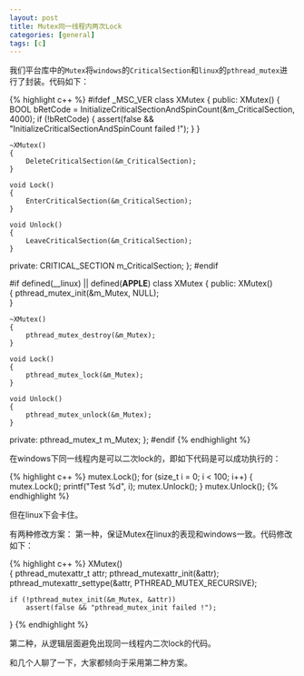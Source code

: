 ```yaml
---
layout: post
title: Mutex同一线程内两次Lock
categories: [general]
tags: [c]
---
```


我们平台库中的`Mutex`将`windows`的`CriticalSection`和`linux`的`pthread_mutex`进行了封装。代码如下：

{% highlight c++ %}
#ifdef _MSC_VER
class XMutex
{
public:
    XMutex()
    { 
        BOOL bRetCode = InitializeCriticalSectionAndSpinCount(&m_CriticalSection, 4000);
        if (!bRetCode)
        {
            assert(false && "InitializeCriticalSectionAndSpinCount failed !");
        }
    }

    ~XMutex()       
    { 
        DeleteCriticalSection(&m_CriticalSection);                
    }

    void Lock()      
    { 
        EnterCriticalSection(&m_CriticalSection);
    }

    void Unlock()    
    { 
        LeaveCriticalSection(&m_CriticalSection);
    }

private:
    CRITICAL_SECTION m_CriticalSection;
};
#endif

#if defined(__linux) || defined(__APPLE__)
class XMutex
{
public:
    XMutex()        
    { 
        pthread_mutex_init(&m_Mutex, NULL);                                             
    }

    ~XMutex()       
    { 
        pthread_mutex_destroy(&m_Mutex);                                          
    }

    void Lock()      
    { 
        pthread_mutex_lock(&m_Mutex);
    }

    void Unlock()    
    { 
        pthread_mutex_unlock(&m_Mutex);
    }

private:
    pthread_mutex_t m_Mutex;
};
#endif
{% endhighlight %}

在windows下同一线程内是可以二次lock的，即如下代码是可以成功执行的：

{% highlight c++ %}
mutex.Lock();
for (size_t i = 0; i < 100; i++)
{
	mutex.Lock();
	printf("Test %d", i);
	mutex.Unlock();
}
mutex.Unlock();
{% endhighlight %}

但在linux下会卡住。

有两种修改方案：
第一种，保证Mutex在linux的表现和windows一致。代码修改如下：
	
{% highlight c++ %}
XMutex()        
{ 
	pthread_mutexattr_t attr;
	pthread_mutexattr_init(&attr);
	pthread_mutexattr_settype(&attr, PTHREAD_MUTEX_RECURSIVE);

	if (!pthread_mutex_init(&m_Mutex, &attr))
		assert(false && "pthread_mutex_init failed !");
}
{% endhighlight %}

第二种，从逻辑层面避免出现同一线程内二次lock的代码。

和几个人聊了一下，大家都倾向于采用第二种方案。